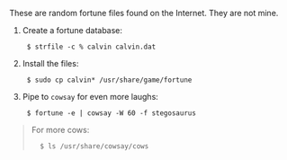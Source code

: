 These are random fortune files found on the Internet.  They are not mine.

1. Create a fortune database:

        $ strfile -c % calvin calvin.dat

2. Install the files:

        $ sudo cp calvin* /usr/share/game/fortune

3. Pipe to `cowsay` for even more laughs:

        $ fortune -e | cowsay -W 60 -f stegosaurus

> For more cows:
>
>       $ ls /usr/share/cowsay/cows

